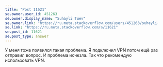 ```yaml
---
title: "Post 11621"
se.owner.user_id: 451263
se.owner.display_name: "Suhayli Tuev"
se.owner.link: "https://ru.meta.stackoverflow.com/users/451263/suhayli-tuev"
se.link: "https://ru.meta.stackoverflow.com/a/11621"
se.post_id: 11621
se.post_type: answer
---
```

<p>У меня тоже появился такая проблема. Я подключил VPN потом ещё раз отправил вопрос. И проблема исчезла. Так что рекомендую использовать VPN.</p>
